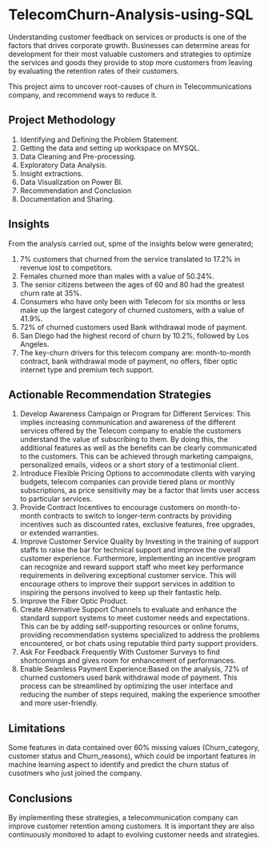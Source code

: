 # TelecomChurn-Analysis-using-SQL

Understanding customer feedback on services or products is one of the factors that drives corporate growth. Businesses can determine areas for development for their most valuable customers and strategies to optimize the services and goods they provide to stop more customers from leaving by evaluating the retention rates of their customers.

This project aims to uncover root-causes of churn in Telecommunications company, and recommend ways to reduce it.

## Project Methodology
1. Identifying and Defining the Problem Statement.
2. Getting the data and setting up workspace on MYSQL.
3. Data Cleaning and Pre-processing.
4. Exploratory Data Analysis.
5. Insight extractions.
6. Data Visualization on Power BI.
7. Recommendation and Conclusion
8. Documentation and Sharing.

## Insights
From the analysis carried out, spme of the insights below were generated; 
1. 7% customers that churned from the service translated to 17.2% in revenue lost to competitors.
2. Females churned more than males with a value of 50.24%.
3. The senior citizens between the ages of 60 and 80 had the greatest churn rate at 35%.
4. Consumers who have only been with Telecom for six months or less make up the largest category of churned customers, with a value of 41.9%.
5. 72% of churned customers used Bank withdrawal mode of payment.
6. San Diego had the highest record of churn by 10.2%, followed by Los Angeles.
7. The key-churn drivers for this telecom company are: month-to-month contract, bank withdrawal mode of payment, no offers, fiber optic internet type and premium tech support.

## Actionable Recommendation Strategies
1. Develop Awareness Campaign or Program for Different Services: This implies increasing communication and awareness of the different services offered by the Telecom company to enable the customers understand the value of subscribing to them. By doing this, the additional features as well as the benefits can be clearly communicated to the customers. This can be achieved through marketing campaigns, personalized emails, videos or a short story of a testimonial client. 
2. Introduce Flexible Pricing Options to accommodate clients with varying budgets, telecom companies can provide tiered plans or monthly subscriptions, as price sensitivity may be a factor that limits user access to particular services. 
3. Provide Contract Incentives to encourage customers on month-to-month contracts to switch to longer-term contracts by providing incentives such as discounted rates, exclusive features, free upgrades, or extended warranties. 
4. Improve Customer Service Quality by Investing in the training of support staffs to raise the bar for technical support and improve the overall customer experience. Furthermore, implementing an incentive program can recognize and reward support staff who meet key performance requirements in delivering exceptional customer service. This will encourage others to improve their support services in addition to inspiring the persons involved to keep up their fantastic help.
5. Improve the Fiber Optic Product.
6. Create Alternative Support Channels to evaluate and enhance the standard support systems to meet customer needs and expectations. This can be by adding self-supporting resources or online forums, providing recommendation systems specialized to address the problems encountered, or bot chats using reputable third party support providers.
7. Ask For Feedback Frequently With Customer Surveys to find shortcomings and gives room for enhancement of performances.
8. Enable Seamless Payment Experience:Based on the analysis, 72% of churned customers used bank withdrawal mode of payment. This process can be streamlined by optimizing the user interface and reducing the number of steps required, making the experience smoother and more user-friendly. 

## Limitations
Some features in data contained over 60% missing values (Churn_category, customer status and Churn_reasons), which could be important features in machine learning aspect to identify and predict the churn status of cusotmers who just joined the company. 

## Conclusions
By implementing these strategies, a telecommunication company can improve customer retention among customers. It is important they are also continuously monitored to adapt to evolving customer needs and strategies.

